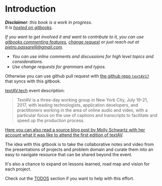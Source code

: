# Introduction

_**Disclaimer**: this book is a work in progress.  
It is_ [_hosted on gitbooks_](https://pietropassarelli.gitbooks.io/textav/)_._

_If you want to get involved it and want to contribute to it, you can use_ [_gitbooks commenting features_](https://www.gitbook.com/blog/features/discussions)_,_ [ _change request_](https://help.gitbook.com/books/what-are-change-requests.html) _or just reach out at_ [_pietro.passarelli@gmail.com_](https://github.com/pietrop/textAV17/tree/d9eeec043330d1e9b637e1887287d06650857ba7/pietro.passarelli@gmail.com)_._

* _You can use inline comments and discussions for high level topics and considerations._
* _Use change requests for grammars and typos._

Otherwise you can use github pull request with [the github repo `textAV17`](https://github.com/pietrop/textAV17) that syncs with this gitbook.

[textAV.tech](http://textAV.tech) event description:

> TextAV is a three-day working group in New York City, July 19-21, 2017, with leading technologists, application developers, and practitioners working in the area of online audio and video, with a particular focus on the use of captions and transcripts to facilitate and speed up the production process.

[Here you can also read a source blog post by Molly Schwartz with her account what it was like to attend the first edition of textAV](https://source.opennews.org/articles/text-audio-and-meaning/).

The idea with this gitbook is to take the collaborative notes and video from the presentations of projects and problem domain and curate them into an easy to navigate resource that can be shared beyond the event.

It's also a chance to expand on lessons learned, road map and vision for each project.

Check out the [TODOS](todos.md) section if you want to help with this effort.

